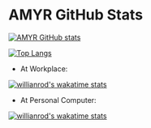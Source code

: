 # AMYR GitHub Stats
[![AMYR GitHub stats](https://github-readme-stats.vercel.app/api?username=4myr&show_icons=true&theme=dark)](https://amyr.ir)

[![Top Langs](https://github-readme-stats.vercel.app/api/top-langs/?username=4myr&layout=compact)](https://amyr.ir)

* At Workplace:


[![willianrod's wakatime stats](https://github-readme-stats.vercel.app/api/wakatime?username=amyrsamiz)](https://wakatime.com/@amyrsamiz)


* At Personal Computer:


[![willianrod's wakatime stats](https://github-readme-stats.vercel.app/api/wakatime?username=amyr)](https://wakatime.com/@amyr)
